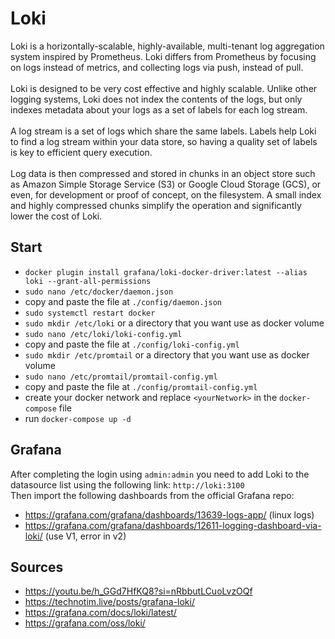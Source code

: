 # Loki
Loki is a horizontally-scalable, highly-available, multi-tenant log aggregation system inspired by Prometheus. Loki differs from Prometheus by focusing on logs instead of metrics, and collecting logs via push, instead of pull.</br>
</br>
Loki is designed to be very cost effective and highly scalable. Unlike other logging systems, Loki does not index the contents of the logs, but only indexes metadata about your logs as a set of labels for each log stream.</br>
</br>
A log stream is a set of logs which share the same labels. Labels help Loki to find a log stream within your data store, so having a quality set of labels is key to efficient query execution.</br>
</br>
Log data is then compressed and stored in chunks in an object store such as Amazon Simple Storage Service (S3) or Google Cloud Storage (GCS), or even, for development or proof of concept, on the filesystem. A small index and highly compressed chunks simplify the operation and significantly lower the cost of Loki.</br>

## Start
- `docker plugin install grafana/loki-docker-driver:latest --alias loki --grant-all-permissions`
- `sudo nano /etc/docker/daemon.json`
- copy and paste the file at `./config/daemon.json`
- `sudo systemctl restart docker`
- `sudo mkdir /etc/loki` or a directory that you want use as docker volume
- `sudo nano /etc/loki/loki-config.yml`
- copy and paste the file at `./config/loki-config.yml`
- `sudo mkdir /etc/promtail` or a directory that you want use as docker volume
- `sudo nano /etc/promtail/promtail-config.yml`
- copy and paste the file at `./config/promtail-config.yml`
- create your docker network and replace `<yourNetwork>` in the `docker-compose` file
- run `docker-compose up -d`

## Grafana
After completing the login using `admin:admin` you need to add Loki to the datasource list using the following link: `http://loki:3100`</br>
Then import the following dashboards from the official Grafana repo:</br>
- https://grafana.com/grafana/dashboards/13639-logs-app/ (linux logs)
- https://grafana.com/grafana/dashboards/12611-logging-dashboard-via-loki/ (use V1, error in v2)


## Sources
- https://youtu.be/h_GGd7HfKQ8?si=nRbbutLCuoLvzOQf
- https://technotim.live/posts/grafana-loki/
- https://grafana.com/docs/loki/latest/
- https://grafana.com/oss/loki/
